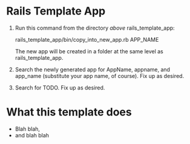 # Rails Template App

1. Run this command from the directory *above* rails_template_app:

    rails_template_app/bin/copy_into_new_app.rb APP_NAME

   The new app will be created in a folder at the same level as
   rails_template_app.

2. Search the newly generated app for AppName, appname, and app_name
   (substitute your app name, of course). Fix up as desired.

3. Search for TODO. Fix up as desired.

# What this template does

* Blah blah,
* and blah blah
